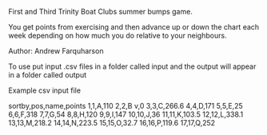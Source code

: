 First and Third Trinity Boat Clubs summer bumps game.

You get points from exercising and then advance up or down the chart each week depending on how much you do relative to your neighbours.

Author: Andrew Farquharson 

To use put input .csv files in a folder called input and the output will appear in a folder called output

Example csv input file

sortby,pos,name,points
1,1,A,110
2,2,B v,0
3,3,C,266.6
4,4,D,171
5,5,E,25
6,6,F,318
7,7,G,54
8,8,H,120
9,9,I,147
10,10,J,36
11,11,K,103.5
12,12,L,338.1
13,13,M,218.2
14,14,N,223.5
15,15,O,32.7
16,16,P,119.6
17,17,Q,252
